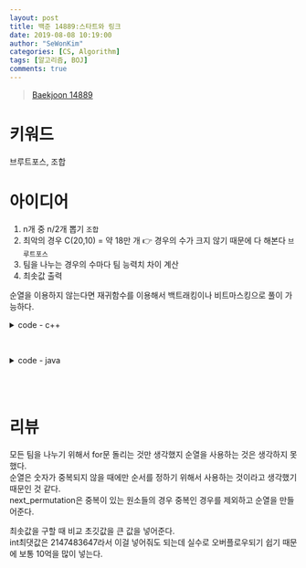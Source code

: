 ```yaml
---
layout: post
title: 백준 14889:스타트와 링크
date: 2019-08-08 10:19:00
author: "SeWonKim"
categories: [CS, Algorithm]
tags: [알고리즘, BOJ]
comments: true
---
```


> [Baekjoon 14889](https://www.acmicpc.net/problem/14889)         

# 키워드

브루트포스, 조합


# 아이디어
  1. n개 중 n/2개 뽑기 `조합` 
  2. 최악의 경우 C(20,10) = 약 18만 개 👉 경우의 수가 크지 않기 때문에 다 해본다 `브루트포스`
  3. 팀을 나누는 경우의 수마다 팀 능력치 차이 계산
  4. 최솟값 출력


순열을 이용하지 않는다면 재귀함수를 이용해서 백트래킹이나 비트마스킹으로 풀이 가능하다.


<details>
<summary>code - c++</summary>
<div markdown="1">

```cpp
#include<iostream>
#include<vector>
#include<algorithm>
#include<stdlib.h>
using namespace std;

int main() {

	int n;
	cin >> n;

	int s[21][21];
	for (int i = 0; i < n; i++) {
		for (int j = 0; j < n; j++) {
			cin >> s[i][j];
		}
	}

	vector<int> team(n);
	for (int i = 0; i < n/2; i++) {
		team[i] = 1;
	}
	sort(team.begin(), team.end());

	int ans = 1000000000;
	do {
		vector<int> first, second;
		for (int i = 0; i < n; i++) {
			if (team[i] == 0) {
				first.push_back(i);
			}
			else {
				second.push_back(i);
			}
		}

		int start = 0;
		int link = 0;
		for (int i = 0; i < n / 2; i++) {
			for (int j = 0; j < n / 2; j++) {
				if (i == j) continue;

				start += s[first[i]][first[j]];
				link += s[second[i]][second[j]];
			}
		}
		
		int diff = abs(start-link);
		if (ans > diff) {
			ans = diff;
		}

	} while (next_permutation(team.begin(), team.end()));
	
	cout << ans << "\n";

	return 0;
}
``` 
</div>
</details>

&nbsp;  

<details>
<summary>code - java</summary>
<div markdown="1">

재귀적 방법으로 구현한 코드

```java
import java.util.Scanner;

public class Main {

	static int N;
	static int result = Integer.MAX_VALUE;
	static int[][] ablity;
	static boolean[] selected;	// 조합에서 뽑힌 숫자를 기록하는 배열
	
	public static void main(String[] args) {
		// input
		Scanner sc = new Scanner(System.in);
		N = sc.nextInt();
		selected = new boolean[N+1];
		ablity = new int[N+1][N+1];
		for(int i=1; i<=N; i++) {
			for(int j=1; j<=N; j++) {
				ablity[i][j] = sc.nextInt();
			}
		}
		
		// 조합 구하기
		combination(0, 1);
		

		// output
		System.out.println(result);
	}
	
	public static void combination(int cnt, int curnum) {
		
		// N개 중 N/2개를 뽑으면 종료
		if(cnt == N/2) {
			// a팀과 b팀의 차이를 구해서
			int aResult = 0;
			int bResult = 0;
			
			for(int i=1; i<=N; i++) {
				for(int j=1; j<=N; j++) {
					if(i == j) continue;
					
					if(selected[i] && selected[j]) {
						aResult += ablity[i][j];
					}
					else if(selected[i] == false && selected[j] == false) {
						bResult += ablity[i][j];
					}
				}
			}
			
			// 최솟값을 result에 저장
			result = Math.min(result, Math.abs(aResult-bResult));
			return;
		}
		
		if(curnum > N)	return;
		
		selected[curnum] = true;
		combination(cnt+1, curnum+1);
		selected[curnum] = false;
		combination(cnt, curnum+1);
	}

}
```

비트마스킹으로 구현한 코드

```java
import java.io.*;
import java.util.*;

public class Main {

    static int N, answer;
    static int[][] ability;

    public static void main(String[] args) throws Exception {
        answer = Integer.MAX_VALUE;
        input();
        combination();

        System.out.println(answer);
    }

    public static void input() throws IOException {
        BufferedReader br = new BufferedReader(new InputStreamReader(System.in));
        StringTokenizer st = null;
        N = Integer.parseInt(br.readLine());
        ability = new int[N][N];

        for(int i=0; i<N; i++) {
            st = new StringTokenizer(br.readLine(), " ");
            for(int j=0; j<N; j++) {
                ability[i][j] = Integer.parseInt(st.nextToken());
            }
        }
    }

    public static void combination() {
        // N개 중 N/2개 뽑기
        for(int flag = 0; flag < (1<<N); flag++) {

            int count = 0;
            for (int i = 0; i < N; i++) {
                if((flag & (1<<i)) != 0) {
                    count++;
                }
            } // end for of N

            if(count == N/2) {
                calculateAbility(flag);
            }
        } // end for of flag
    }

    private static void calculateAbility(int flag) {
        int[] score = new int[2];

        for(int i=0; i<N; i++) {
            for(int j=0; j<N; j++) {
                if(isSameTeam(i, j, flag) == 0) {
                    score[0] += ability[i][j];
                }
                else if(isSameTeam(i, j, flag) == 1) {
                    score[1] += ability[i][j];
                }
            }
        }

        int diff = Math.abs(score[0] - score[1]);
        answer = Math.min(answer, diff);
    }

    private static int isSameTeam(int r, int c, int flag) {
        if((flag & (1<<r)) == 0 && (flag & (1<<c)) == 0) {
            return 0;
        }

        if((flag & (1<<r)) != 0 && (flag & (1<<c)) != 0) {
            return 1;
        }

        return -1;
    }
}
```

</div>
</details>

&nbsp;  
&nbsp;

# 리뷰
  모든 팀을 나누기 위해서 for문 돌리는 것만 생각했지 순열을 사용하는 것은 생각하지 못했다.     
  순열은 숫자가 중복되지 않을 때에만 순서를 정하기 위해서 사용하는 것이라고 생각했기 때문인 것 같다.     
  next_permutation은 중복이 있는 원소들의 경우 중복인 경우를 제외하고 순열을 만들어준다.
  
  최솟값을 구할 때 비교 초깃값을 큰 값을 넣어준다.     
  int최댓값은 2147483647라서 이걸 넣어줘도 되는데 실수로 오버플로우되기 쉽기 때문에 보통 10억을 많이 넣는다.
